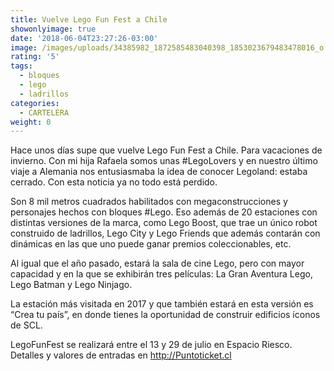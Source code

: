 ```yaml
---
title: Vuelve Lego Fun Fest a Chile
showonlyimage: true
date: '2018-06-04T23:27:26-03:00'
image: /images/uploads/34385982_1872585483040398_1853023679483478016_o.jpg
rating: '5'
tags:
  - bloques
  - lego
  - ladrillos
categories:
  - CARTELERA
weight: 0
---
```

Hace unos días supe que vuelve Lego Fun Fest a Chile. Para vacaciones de invierno. Con mi hija Rafaela somos unas #LegoLovers y en nuestro último viaje a Alemania nos entusiasmaba la idea de conocer Legoland: estaba cerrado. Con esta noticia ya no todo está perdido.

<!--more-->

Son 8 mil metros cuadrados habilitados con megaconstrucciones y personajes hechos con bloques #Lego. Eso además de 20 estaciones con distintas versiones de la marca, como Lego Boost, que trae un único robot construido de ladrillos, Lego City y Lego Friends que además contarán con dinámicas en las que uno puede ganar premios coleccionables, etc.

Al igual que el año pasado, estará la sala de cine Lego, pero con mayor capacidad y en la que se exhibirán tres películas: La Gran Aventura Lego, Lego Batman y Lego Ninjago.

La estación más visitada en 2017 y que también estará en esta versión es “Crea tu país”, en donde tienes la oportunidad de construir edificios íconos de SCL.

LegoFunFest se realizará entre el 13 y 29 de julio en Espacio Riesco. Detalles y valores de entradas en http://Puntoticket.cl
